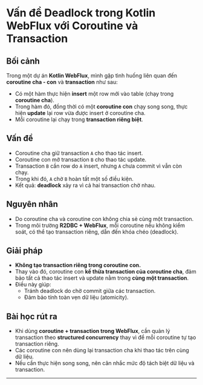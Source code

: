 # Vấn đề Deadlock trong Kotlin WebFlux với Coroutine và Transaction

## Bối cảnh
Trong một dự án **Kotlin WebFlux**, mình gặp tình huống liên quan đến **coroutine cha - con** và **transaction** như sau:

- Có một hàm thực hiện **insert** một row mới vào table (chạy trong **coroutine cha**).
- Trong hàm đó, đồng thời có một **coroutine con** chạy song song, thực hiện **update** lại row vừa được insert ở coroutine cha.
- Mỗi coroutine lại chạy trong **transaction riêng biệt**.

## Vấn đề
- Coroutine cha giữ transaction `A` cho thao tác insert.
- Coroutine con mở transaction `B` cho thao tác update.
- Transaction `B` cần row do `A` insert, nhưng `A` chưa commit vì vẫn còn chạy.
- Trong khi đó, `A` chờ `B` hoàn tất một số điều kiện.
- Kết quả: **deadlock** xảy ra vì cả hai transaction chờ nhau.

## Nguyên nhân
- Do coroutine cha và coroutine con không chia sẻ cùng một transaction.
- Trong môi trường **R2DBC + WebFlux**, mỗi coroutine nếu không kiểm soát, có thể tạo transaction riêng, dẫn đến khóa chéo (deadlock).

## Giải pháp
- **Không tạo transaction riêng trong coroutine con.**
- Thay vào đó, coroutine con **kế thừa transaction của coroutine cha**, đảm bảo tất cả thao tác insert và update nằm trong **cùng một transaction**.
- Điều này giúp:
  - Tránh deadlock do chờ commit giữa các transaction.
  - Đảm bảo tính toàn vẹn dữ liệu (atomicity).

## Bài học rút ra
- Khi dùng **coroutine + transaction trong WebFlux**, cần quản lý transaction theo **structured concurrency** thay vì để mỗi coroutine tự tạo transaction riêng.
- Các coroutine con nên dùng lại transaction cha khi thao tác trên cùng dữ liệu.
- Nếu cần thực hiện song song, nên cân nhắc mức độ tách biệt dữ liệu và transaction.

---

